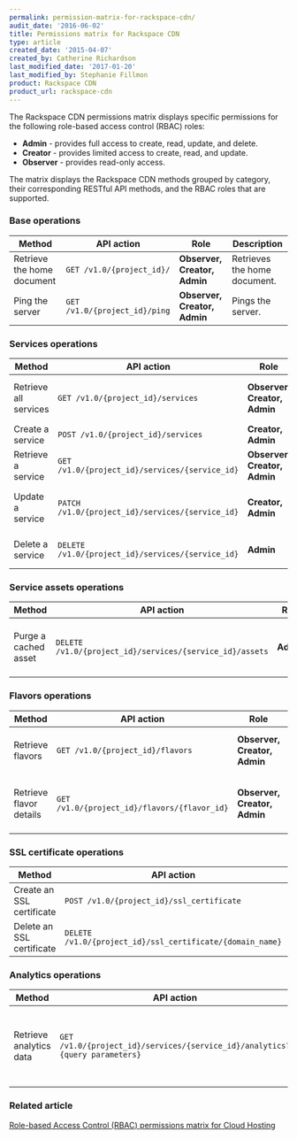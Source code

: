 ```yaml
---
permalink: permission-matrix-for-rackspace-cdn/
audit_date: '2016-06-02'
title: Permissions matrix for Rackspace CDN
type: article
created_date: '2015-04-07'
created_by: Catherine Richardson
last_modified_date: '2017-01-20'
last_modified_by: Stephanie Fillmon
product: Rackspace CDN
product_url: rackspace-cdn
---
```


The Rackspace CDN permissions matrix displays specific permissions for the following role-based access control (RBAC) roles:

- **Admin** - provides full access to create, read, update, and delete.
- **Creator** - provides limited access to create, read, and update.
- **Observer** - provides read-only access.

The matrix displays the Rackspace CDN methods grouped by category, their corresponding RESTful API methods, and the RBAC roles that are supported.

### Base operations

Method | API action | Role | Description
--- | --- | --- | ---
Retrieve the home document | `GET /v1.0/{project_id}/` | **Observer, Creator, Admin** | Retrieves the home document.
Ping the server | `GET /v1.0/{project_id}/ping` | **Observer, Creator, Admin** | Pings the server.

### Services operations

Method | API action | Role | Description
--- | --- | --- | ---
Retrieve all services | `GET /v1.0/{project_id}/services` | **Observer, Creator, Admin** | Retrieves a list of all available services.
Create a service | `POST /v1.0/{project_id}/services` | **Creator, Admin** | Creates a service.
Retrieve a service | `GET /v1.0/{project_id}/services/{service_id}` | **Observer, Creator, Admin** | Retrieves a specified service.
Update a service | `PATCH /v1.0/{project_id}/services/{service_id}` | **Creator, Admin** | Updates the specified service.
Delete a service | `DELETE /v1.0/{project_id}/services/{service_id}` | **Admin** | Deletes the specified service.

### Service assets operations

Method | API action | Role | Description
--- | --- | --- | ---
Purge a cached asset | `DELETE /v1.0/{project_id}/services/{service_id}/assets` | **Admin** | Purges a cached asset or invalidates the cache.

### Flavors operations

Method | API action | Role | Description
--- | --- | --- | ---
Retrieve flavors | `GET /v1.0/{project_id}/flavors` | **Observer, Creator, Admin** | Retrieves a list of all available flavors.
Retrieve flavor details | `GET /v1.0/{project_id}/flavors/{flavor_id}` | **Observer, Creator, Admin** | Retrieves details for the specified flavor.

### SSL certificate operations

Method | API action | Role | Description
--- | --- | --- | ---
Create an SSL certificate | `POST /v1.0/{project_id}/ssl_certificate` | **Creator, Admin** | Creates an SSL certificate.
Delete an SSL certificate | `DELETE /v1.0/{project_id}/ssl_certificate/{domain_name}` | **Admin** | Deletes an SSL certificate.

### Analytics operations

Method | API action | Role | Description
--- | --- | --- | ---
Retrieve analytics data | `GET /v1.0/{project_id}/services/{service_id}/analytics?{query parameters}` | **Observer, Creator, Admin** | Retrieves analytics data using the Rackspace Metrics API.

### Related article

[Role-based Access Control (RBAC) permissions matrix for Cloud Hosting](/support/how-to/permissions-matrix-for-role-based-access-control-rbac)
